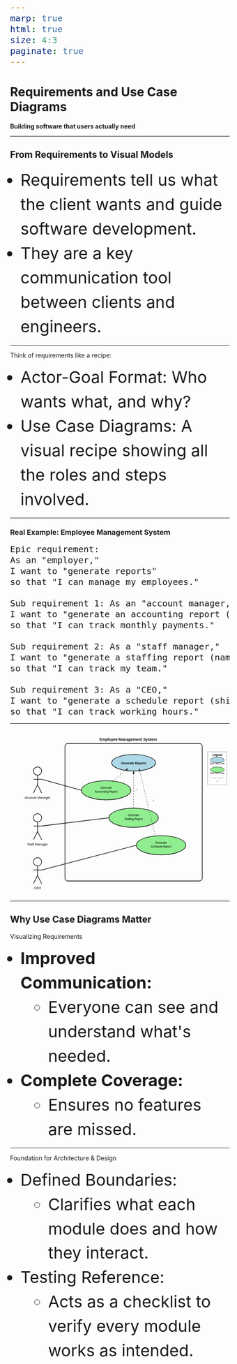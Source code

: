 ```yaml
---
marp: true
html: true
size: 4:3
paginate: true
---
```


<!-- _class: lead -->
<!-- _class: frontpage -->
<!-- _paginate: skip -->

# Requirements and Use Case Diagrams

**Building software that users actually need**

---

## From Requirements to Visual Models

- Requirements tell us what the client wants and guide software development.
- They are a key communication tool between clients and engineers.

---

Think of requirements like a recipe:

- Actor-Goal Format: Who wants what, and why?
- Use Case Diagrams: A visual recipe showing all the roles and steps involved.

---

### Real Example: Employee Management System

<style scoped>
code { font-size: 15pt !important; line-height: 1.2 !important;}
</style>

```txt
Epic requirement: 
As an "employer," 
I want to "generate reports" 
so that "I can manage my employees." 

Sub requirement 1: As an "account manager,"
I want to "generate an accounting report (name + salary),"
so that "I can track monthly payments."

Sub requirement 2: As a "staff manager,"
I want to "generate a staffing report (name + job title),"
so that "I can track my team."

Sub requirement 3: As a "CEO,"
I want to "generate a schedule report (shift times),"
so that "I can track working hours."
```

---

<svg viewBox="0 0 800 600" xmlns="http://www.w3.org/2000/svg">
  <!-- System Boundary -->
  <rect x="200" y="50" width="500" height="500" fill="none" stroke="black" stroke-width="2" rx="10"/>
  <text x="430" y="40" text-anchor="middle" font-family="Arial" font-size="14" font-weight="bold">Employee Management System</text>
  
  <!-- Actors -->
  <!-- Account Manager -->
  <circle cx="100" cy="150" r="15" fill="none" stroke="black" stroke-width="2"/>
  <line x1="100" y1="165" x2="100" y2="200" stroke="black" stroke-width="2"/>
  <line x1="85" y1="180" x2="115" y2="180" stroke="black" stroke-width="2"/>
  <line x1="100" y1="200" x2="85" y2="230" stroke="black" stroke-width="2"/>
  <line x1="100" y1="200" x2="115" y2="230" stroke="black" stroke-width="2"/>
  <text x="100" y="250" text-anchor="middle" font-family="Arial" font-size="12">Account Manager</text>
  
  <!-- Staff Manager -->
  <circle cx="100" cy="320" r="15" fill="none" stroke="black" stroke-width="2"/>
  <line x1="100" y1="335" x2="100" y2="370" stroke="black" stroke-width="2"/>
  <line x1="85" y1="350" x2="115" y2="350" stroke="black" stroke-width="2"/>
  <line x1="100" y1="370" x2="85" y2="400" stroke="black" stroke-width="2"/>
  <line x1="100" y1="370" x2="115" y2="400" stroke="black" stroke-width="2"/>
  <text x="100" y="420" text-anchor="middle" font-family="Arial" font-size="12">Staff Manager</text>
  
  <!-- CEO -->
  <circle cx="100" cy="480" r="15" fill="none" stroke="black" stroke-width="2"/>
  <line x1="100" y1="495" x2="100" y2="530" stroke="black" stroke-width="2"/>
  <line x1="85" y1="510" x2="115" y2="510" stroke="black" stroke-width="2"/>
  <line x1="100" y1="530" x2="85" y2="560" stroke="black" stroke-width="2"/>
  <line x1="100" y1="530" x2="115" y2="560" stroke="black" stroke-width="2"/>
  <text x="100" y="580" text-anchor="middle" font-family="Arial" font-size="12">CEO</text>
  
  <!-- Use Cases -->
  <!-- Main Use Case: Generate Reports -->
  <ellipse cx="450" cy="120" rx="80" ry="30" fill="lightblue" stroke="black" stroke-width="2"/>
  <text x="450" y="125" text-anchor="middle" font-family="Arial" font-size="11" font-weight="bold">Generate Reports</text>
  
  <!-- Specific Use Cases -->
  <!-- Generate Accounting Report -->
  <ellipse cx="350" cy="220" rx="90" ry="35" fill="lightgreen" stroke="black" stroke-width="2"/>
  <text x="350" y="215" text-anchor="middle" font-family="Arial" font-size="10">Generate</text>
  <text x="350" y="228" text-anchor="middle" font-family="Arial" font-size="10">Accounting Report</text>
  
  <!-- Generate Staffing Report -->
  <ellipse cx="450" cy="320" rx="90" ry="35" fill="lightgreen" stroke="black" stroke-width="2"/>
  <text x="450" y="315" text-anchor="middle" font-family="Arial" font-size="10">Generate</text>
  <text x="450" y="328" text-anchor="middle" font-family="Arial" font-size="10">Staffing Report</text>
  
  <!-- Generate Schedule Report -->
  <ellipse cx="550" cy="420" rx="90" ry="35" fill="lightgreen" stroke="black" stroke-width="2"/>
  <text x="550" y="415" text-anchor="middle" font-family="Arial" font-size="10">Generate</text>
  <text x="550" y="428" text-anchor="middle" font-family="Arial" font-size="10">Schedule Report</text>
  
  <!-- Associations (Actor to Use Case) -->
  <line x1="115" y1="180" x2="260" y2="220" stroke="black" stroke-width="2"/>
  <line x1="115" y1="350" x2="360" y2="320" stroke="black" stroke-width="2"/>
  <line x1="115" y1="510" x2="460" y2="420" stroke="black" stroke-width="2"/>
  
  <!-- Include relationships (dashed arrows) -->
  <defs>
    <marker id="arrowhead" markerWidth="10" markerHeight="7" refX="10" refY="3.5" orient="auto">
      <polygon points="0 0, 10 3.5, 0 7" fill="black"/>
    </marker>
  </defs>
  
  <!-- Include arrows from specific use cases to main use case -->
  <line x1="370" y1="190" x2="430" y2="140" stroke="black" stroke-width="1" stroke-dasharray="5,5" marker-end="url(#arrowhead)"/>
  <text x="400" y="160" font-family="Arial" font-size="9"><<include>></text>
  
  <line x1="450" y1="285" x2="450" y2="150" stroke="black" stroke-width="1" stroke-dasharray="5,5" marker-end="url(#arrowhead)"/>
  <text x="460" y="220" font-family="Arial" font-size="9"><<include>></text>
  
  <line x1="530" y1="390" x2="470" y2="140" stroke="black" stroke-width="1" stroke-dasharray="5,5" marker-end="url(#arrowhead)"/>
  <text x="520" y="260" font-family="Arial" font-size="9"><<include>></text>
  
  <!-- Legend -->
  <rect x="720" y="80" width="70" height="120" fill="none" stroke="gray" stroke-width="1"/>
  <text x="755" y="95" text-anchor="middle" font-family="Arial" font-size="10" font-weight="bold">Legend</text>
  
  <ellipse cx="755" cy="110" rx="25" ry="10" fill="lightblue" stroke="black" stroke-width="1"/>
  <text x="755" y="125" text-anchor="middle" font-family="Arial" font-size="8">Epic Use Case</text>
  
  <ellipse cx="755" cy="145" rx="25" ry="10" fill="lightgreen" stroke="black" stroke-width="1"/>
  <text x="755" y="160" text-anchor="middle" font-family="Arial" font-size="8">Sub Use Case</text>
  
  <line x1="730" y1="175" x2="780" y2="175" stroke="black" stroke-width="1" stroke-dasharray="3,3"/>
  <text x="755" y="190" text-anchor="middle" font-family="Arial" font-size="8"><<include>></text>
</svg>

---

## Why Use Case Diagrams Matter

<style scoped>
li { font-size: 26pt !important; line-height: 1.2 !important;}
</style>

Visualizing Requirements

- **Improved Communication:**  
  - Everyone can see and understand what's needed.
- **Complete Coverage:**  
  - Ensures no features are missed.

---
<style scoped>
li { font-size: 28pt !important; line-height: 1.5 !important;}
</style>

Foundation for Architecture & Design

- Defined Boundaries:
  - Clarifies what each module does and how they interact.
- Testing Reference:
  - Acts as a checklist to verify every module works as intended.
